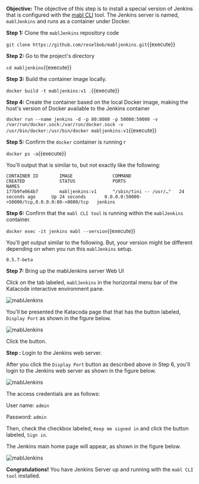 **Objective:** The objective of this step is to install a special version of Jenkins that is configured with the [mabl CLI](https://help.mabl.com/docs/mabl-cli) tool. The Jenkins server is named, `mablJenkins` and runs as a container under Docker.

**Step 1:** Clone the `mablJenkins` repository code

`git clone https://github.com/reselbob/mabljenkins.git`{{execute}}

**Step 2:** Go to the project's directory

`cd mabljenkins`{{execute}}

**Step 3:** Build the container image locally.

`docker build -t mabljenkins:v1 .`{{execute}}

**Step 4:** Create the container based on the local Docker image, making the host's version of Docker available to the Jenkins container

`docker run --name jenkins -d -p 80:8080 -p 50000:50000 -v /var/run/docker.sock:/var/run/docker.sock -v /usr/bin/docker:/usr/bin/docker mabljenkins:v1`{{execute}}

**Step 5:** Confirm the `docker` container is running r

`docker ps -a`{{execute}}

You'll output that is similar to, but not exactly like the following:

```
CONTAINER ID        IMAGE               COMMAND                  CREATED             STATUS              PORTS                       NAMES
177b9fe064b7        mabljenkins:v1      "/sbin/tini -- /usr/…"   24 seconds ago      Up 24 seconds       0.0.0.0:50000->50000/tcp,0.0.0.0:80->8080/tcp   jenkins
```

**Step 6:** Confirm that the `mabl CLI tool` is running within the `mablJenkins` container.

`docker exec -it jenkins mabl --version`{{execute}}

You'll get output similar to the following. But, your version might be different depending on when you run this `mablJenkins` setup.

`0.5.7-beta`

**Step 7:** Bring up the mablJenkins server Web UI

Click on the tab labeled, `mablJenkins` in the horizontal menu bar of the Katacode interactive environment pane.

![mablJenkins](https://katacoda.com/reselbob/scenarios/using-mabl-cli-with-jenkins/assets/select-mabl-tab.png)

You'll be presented the Katacoda page that that has the button labeled, `Display Port` as shown in the figure below.

![mablJenkins](https://katacoda.com/reselbob/scenarios/using-mabl-cli-with-jenkins/assets/select-port-80-b.png)

Click the button.

**Step :** Login to the Jenkins web server.

After you click the `Display Port` button as described above in Step 6, you'll login to the Jenkins web server as shown in the figure below.

![mablJenkins](https://katacoda.com/reselbob/scenarios/using-mabl-cli-with-jenkins/assets/login-jenkins-b.png)

The access credentials are as follows:

User name: `admin`

Password: `admin`


Then, check the checkbox labeled, `Keep me signed in` and click the button labeled, `Sign in`.

The Jenkins main home page will appear, as shown in the figure below.

![mablJenkins](https://katacoda.com/reselbob/scenarios/using-mabl-cli-with-jenkins/assets/jenkins-main-page.png)


**Congratulations!** You have Jenkins Server up and running with the `mabl CLI tool` installed.
